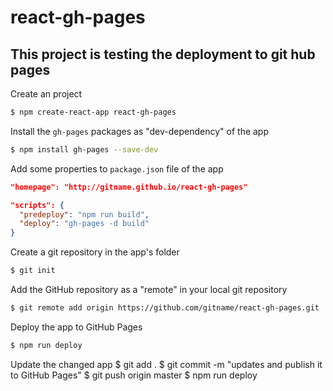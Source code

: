 # react-gh-pages
## This project is testing the deployment to git hub pages

Create an project

```bash
$ npm create-react-app react-gh-pages
```

Install the `gh-pages` packages as "dev-dependency" of the app

```bash
$ npm install gh-pages --save-dev
```

Add some properties to `package.json` file of the app

```json
"homepage": "http://gitname.github.io/react-gh-pages"
```

```json
"scripts": {
  "predeploy": "npm run build",
  "deploy": "gh-pages -d build"
}
```

Create a git repository in the app's folder
```bash
$ git init
```

Add the GitHub repository as a "remote" in your local git repository

```bash
$ git remote add origin https://github.com/gitname/react-gh-pages.git
```

Deploy the app to GitHub Pages

```bash
$ npm run deploy
```

Update the changed app 
$ git add .
$ git commit -m "updates and publish it to GitHub Pages"
$ git push origin master
$ npm run deploy








